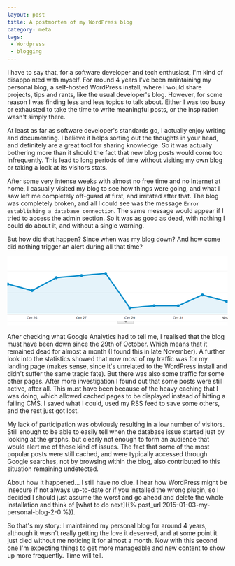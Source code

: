 ```yaml
---
layout: post
title: A postmortem of my WordPress blog
category: meta
tags:
 - Wordpress
 - blogging
---
```


I have to say that, for a software developer and tech enthusiast, I'm kind of disappointed with myself. For around 4 years I've been maintaining my personal blog, a self-hosted WordPress install, where I would share projects, tips and rants, like the usual developer's blog. However, for some reason I was finding less and less topics to talk about. Either I was too busy or exhausted to take the time to write meaningful posts, or the inspiration wasn't simply there.

At least as far as software developer's standards go, I actually enjoy writing and documenting. I believe it helps sorting out the thoughts in your head, and definitely are a great tool for sharing knowledge. So it was actually bothering more than it should the fact that new blog posts would come too infrequently. This lead to long periods of time without visiting my own blog or taking a look at its visitors stats.

After some very intense weeks with almost no free time and no Internet at home, I casually visited my blog to see how things were going, and what I saw left me completely off-guard at first, and irritated after that. The blog was completely broken, and all I could see was the message `Error establishing a database connection`. The same message would appear if I tried to access the admin section. So it was as good as dead, with nothing I could do about it, and without a single warning.

But how did that happen? Since when was my blog down? And how come did nothing trigger an alert during all that time?

![Google Analytics investigation](/assets/2015-01-10-ga.png)

After checking what Google Analytics had to tell me, I realised that the blog must have been down since the 29th of October. Which means that it remained dead for almost a month (I found this in late November). A further look into the statistics showed that now most of my traffic was for my landing page (makes sense, since it's unrelated to the WordPress install and didn't suffer the same tragic fate). But there was also some traffic for some other pages. After more investigation I found out that some posts were still active, after all. This must have been because of the heavy caching that I was doing, which allowed cached pages to be displayed instead of hitting a failing CMS. I saved what I could, used my RSS feed to save some others, and the rest just got lost.

My lack of participation was obviously resulting in a low number of visitors. Still enough to be able to easily tell when the database issue started just by looking at the graphs, but clearly not enough to form an audience that would alert me of these kind of issues. The fact that some of the most popular posts were still cached, and were typically accessed through Google searches, not by browsing within the blog, also contributed to this situation remaining undetected.

About how it happened... I still have no clue. I hear how WordPress might be insecure if not always up-to-date or if you installed the wrong plugin, so I decided I should just assume the worst and go ahead and delete the whole installation and think of [what to do next]({% post_url 2015-01-03-my-personal-blog-2-0 %}).

So that's my story: I maintained my personal blog for around 4 years, although it wasn't really getting the love it deserved, and at some point it just died without me noticing it for almost a month. Now with this second one I'm expecting things to get more manageable and new content to show up more frequently. Time will tell.